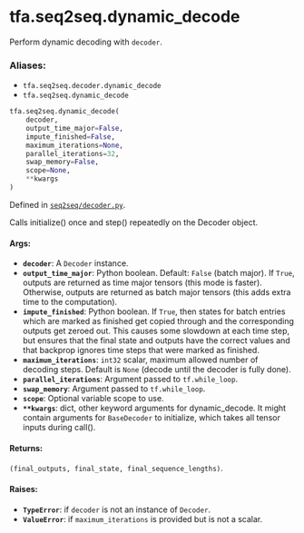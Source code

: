 <div itemscope itemtype="http://developers.google.com/ReferenceObject">
<meta itemprop="name" content="tfa.seq2seq.dynamic_decode" />
<meta itemprop="path" content="Stable" />
</div>

# tfa.seq2seq.dynamic_decode

Perform dynamic decoding with `decoder`.

### Aliases:

* `tfa.seq2seq.decoder.dynamic_decode`
* `tfa.seq2seq.dynamic_decode`

``` python
tfa.seq2seq.dynamic_decode(
    decoder,
    output_time_major=False,
    impute_finished=False,
    maximum_iterations=None,
    parallel_iterations=32,
    swap_memory=False,
    scope=None,
    **kwargs
)
```



Defined in [`seq2seq/decoder.py`](https://github.com/tensorflow/addons/tree/0.4-release/tensorflow_addons/seq2seq/decoder.py).

<!-- Placeholder for "Used in" -->

Calls initialize() once and step() repeatedly on the Decoder object.

#### Args:


* <b>`decoder`</b>: A `Decoder` instance.
* <b>`output_time_major`</b>: Python boolean.  Default: `False` (batch major). If
  `True`, outputs are returned as time major tensors (this mode is
  faster). Otherwise, outputs are returned as batch major tensors (this
  adds extra time to the computation).
* <b>`impute_finished`</b>: Python boolean.  If `True`, then states for batch
  entries which are marked as finished get copied through and the
  corresponding outputs get zeroed out.  This causes some slowdown at
  each time step, but ensures that the final state and outputs have
  the correct values and that backprop ignores time steps that were
  marked as finished.
* <b>`maximum_iterations`</b>: `int32` scalar, maximum allowed number of decoding
   steps.  Default is `None` (decode until the decoder is fully done).
* <b>`parallel_iterations`</b>: Argument passed to `tf.while_loop`.
* <b>`swap_memory`</b>: Argument passed to `tf.while_loop`.
* <b>`scope`</b>: Optional variable scope to use.
* <b>`**kwargs`</b>: dict, other keyword arguments for dynamic_decode. It might
  contain arguments for `BaseDecoder` to initialize, which takes all
  tensor inputs during call().


#### Returns:

`(final_outputs, final_state, final_sequence_lengths)`.



#### Raises:


* <b>`TypeError`</b>: if `decoder` is not an instance of `Decoder`.
* <b>`ValueError`</b>: if `maximum_iterations` is provided but is not a scalar.
